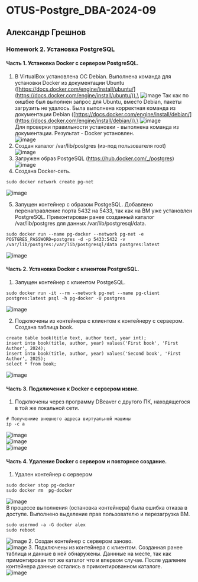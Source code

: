 # OTUS-Postgre_DBA-2024-09
## Александр Грешнов

### Homework 2. Установка PostgreSQL

#### Часть 1. Установка Docker с сервером PostgreSQL.
1. В VirtualBox установлена ОС Debian. Выполнена команда для установки Docker из документации Ubuntu ([https://docs.docker.com/engine/install/ubuntu/](https://docs.docker.com/engine/install/ubuntu/)).\
![image](https://github.com/user-attachments/assets/b27beeb8-6d29-49da-872f-36a00f02e1a5)
Так как по оишбке был выполнен запрос для Ubuntu, вместо Debian, пакеты загрузить не удалось. Была выполнена корректная команда из документации Debian ([https://docs.docker.com/engine/install/debian/](https://docs.docker.com/engine/install/debian/)).\
![image](https://github.com/user-attachments/assets/aab8972e-ca95-417c-987b-714c44913587)\
Для проверки правильности установки - выполнена команда из документации. Результат - Docker установлен.\
![image](https://github.com/user-attachments/assets/d19696db-dc9a-4946-93b7-f39aec61631b)
2. Создан каталог /var/lib/postgres (из-под пользователя root)\
   ![image](https://github.com/user-attachments/assets/2a58e3b3-457e-4e79-9113-cb5f6cd608b7)
3. Загружен образ PostgeSQL (https://hub.docker.com/_/postgres)\
   ![image](https://github.com/user-attachments/assets/444e153a-77df-4895-aab1-6d3076c582fb)
4. Создана Docker-сеть. 
```
sudo docker network create pg-net
```
   ![image](https://github.com/user-attachments/assets/9780c546-f6ce-467e-bc4e-c00ba3d9a427)

5. Запущен контейнер с образом PostgeSQL. Добавлено перенаправление порта 5432 на 5433, так как на ВМ уже установлен PostgreSQL. Примонтирован ранее созданный каталог /var/lib/postgres для данных /var/lib/postgresql/data.
```
sudo docker run --name pg-docker --network pg-net -e POSTGRES_PASSWORD=postgres -d -p 5433:5432 -v /var/lib/postgres:/var/lib/postgresql/data postgres:latest
```
![image](https://github.com/user-attachments/assets/64302698-41a2-4606-a4c0-ae29ce4096a7)

#### Часть 2. Установка Docker с клиентом PostgreSQL.
1. Запущен контейнер с клиентом PostgeSQL.
```
sudo docker run -it --rm --network pg-net --name pg-client postgres:latest psql -h pg-docker -U postgres
```
![image](https://github.com/user-attachments/assets/b5a9a6dc-b178-42f6-b88e-76ee0c938a1c)

2. Подключены из контейнера с клиентом к контейнеру с сервером. Создана таблица book.
```
create table book(title text, author text, year int);
insert into book(title, author, year) values('First book', 'First Author', 2024);
insert into book(title, author, year) values('Second book', 'First Author', 2025);
select * from book;
```
![image](https://github.com/user-attachments/assets/93b21670-b052-4419-8f1e-bba035714d95)
#### Часть 3. Подключение к Docker с сервером извне.
1. Подключены через программу DBeaver с другого ПК, находящегося в той же локальной сети.
```
# Получениие внешнего адреса виртуальной машины
ip -c a
```
![image](https://github.com/user-attachments/assets/49d08d1a-0c0e-4c3f-b474-074206a5c48e)\
![image](https://github.com/user-attachments/assets/9c777f9a-2ce6-4c86-af03-dc13c08450f9)\
![image](https://github.com/user-attachments/assets/ee554d0c-7f3b-4f27-b3bc-bf943ea4e482)

#### Часть 4. Удаление Docker с сервером и повторное создание.
1. Удален контейнер с сервером
```
sudo docker stop pg-docker
sudo docker rm  pg-docker
```
![image](https://github.com/user-attachments/assets/410ae12a-57a9-40d2-804b-df5b7a0938ff)\
В процессе выполнения (остановка контейнера) была ошибка отказа в доступе. Выполнено выделение прав пользователю и перезагрузка ВМ.
```
sudo usermod -a -G docker alex
sudo reboot
```
![image](https://github.com/user-attachments/assets/1943d7d0-45ac-451c-8de0-7eca5f4f5a8c)
2. Создан контейнер с сервером заново.\
![image](https://github.com/user-attachments/assets/2e4a11f1-0e73-4a08-b9ac-a0df85fa725a)
3. Подключены из контейнера с клиентом. Созданная ранее таблица и данные в ней обнаружены. Даннные на месте, так как примонтирован тот же каталог что и впервом случае. После удаление контейнера данные остались в примонтированном каталоге.\
![image](https://github.com/user-attachments/assets/14e5a1e5-b87d-410a-8936-08dba872f58f)









